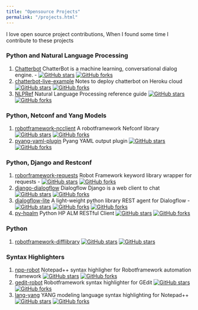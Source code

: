 ```yaml
---
title: "Opensource Projects"
permalink: "/projects.html"
---
```


I love open source project contributions, When I found some time I contribute to these projects

### Python and Natural Language Processing
1. [Chatterbot](https://github.com/vkosuri/ChatterBot) ChatterBot is a machine learning, conversational dialog engine. - [![GitHub stars](https://img.shields.io/github/stars/gunthercox/ChatterBot.svg)](https://github.com/gunthercox/ChatterBot/stargazers) [![GitHub forks](https://img.shields.io/github/forks/gunthercox/ChatterBot.svg)](https://github.com/gunthercox/ChatterBot/network)
2. [chatterbot-live-example](https://github.com/vkosuri/chatterbot-live-example) Notes to deploy chatterbot on Heroku cloud [![GitHub stars](https://img.shields.io/github/stars/vkosuri/chatterbot-live-example.svg)](https://github.com/vkosuri/chatterbot-live-example/stargazers) [![GitHub forks](https://img.shields.io/github/forks/vkosuri/chatterbot-live-example.svg)](https://github.com/vkosuri/chatterbot-live-example/network)
3. [NLPRef](https://github.com/vkosuri/NLPRef) Natural Language Processing reference guide [![GitHub stars](https://img.shields.io/github/stars/vkosuri/NLPRef.svg)](https://github.com/vkosuri/NLPRef/stargazers) [![GitHub forks](https://img.shields.io/github/forks/vkosuri/NLPRef.svg)](https://github.com/vkosuri/NLPRef/network)


### Python, Netconf and Yang Models
1. [robotframework-ncclient](https://github.com/vkosuri/robotframework-ncclient) A robotframework Nefconf library [![GitHub stars](https://img.shields.io/github/stars/vkosuri/robotframework-ncclient.svg)](https://github.com/vkosuri/robotframework-ncclient/stargazers) [![GitHub forks](https://img.shields.io/github/forks/vkosuri/robotframework-ncclient.svg)](https://github.com/vkosuri/robotframework-ncclient/network)
2. [pyang-yaml-plugin](https://github.com/vkosuri/pyang-yaml-plugin) Pyang YAML output plugin [![GitHub stars](https://img.shields.io/github/stars/vkosuri/pyang-yaml-plugin.svg)](https://github.com/vkosuri/pyang-yaml-plugin/stargazers) [![GitHub forks](https://img.shields.io/github/forks/vkosuri/pyang-yaml-plugin.svg)](https://github.com/vkosuri/pyang-yaml-plugin/network)


### Python, Django and Restconf
1. [roborframework-requests](https://github.com/vkosuri/robotframework-requests) Robot Framework keyword library wrapper for requests  - [![GitHub stars](https://img.shields.io/github/stars/bulkan/robotframework-requests.svg)](https://github.com/bulkan/robotframework-requests/stargazers) [![GitHub forks](https://img.shields.io/github/forks/bulkan/robotframework-requests.svg)](https://github.com/bulkan/robotframework-requests/network)
2. [django-dialogflow](https://github.com/vkosuri/django-dialogflow) Dialogflow Django is a web client to chat [![GitHub stars](https://img.shields.io/github/stars/vkosuri/django-dialogflow.svg)](https://github.com/vkosuri/django-dialogflow/stargazers) [![GitHub forks](https://img.shields.io/github/forks/vkosuri/django-dialogflow.svg)](https://github.com/vkosuri/django-dialogflow/network)
3. [dialogflow-lite](https://github.com/vkosuri/dialogflow-lite) A light-weight python library REST agent for Dialogflow  - [![GitHub stars](https://img.shields.io/github/stars/vkosuri/dialogflow-lite.svg)](https://github.com/vkosuri/dialogflow-lite/stargazers) [![GitHub forks](https://img.shields.io/github/forks/vkosuri/dialogflow-lite.svg)](https://github.com/vkosuri/dialogflow-lite/network) [![GitHub forks](https://img.shields.io/github/forks/vkosuri/dialogflow-lite.svg)](https://github.com/vkosuri/dialogflow-lite/network)
4. [py-hpalm](https://github.com/vkosuri/py-hpalm) Python HP ALM RESTful Client [![GitHub stars](https://img.shields.io/github/stars/vkosuri/py-hpalm.svg)](https://github.com/vkosuri/py-hpalm/stargazers) [![GitHub forks](https://img.shields.io/github/forks/vkosuri/py-hpalm.svg)](https://github.com/vkosuri/py-hpalm/network)

### Python
1. [robotframework-difflibrary](https://github.com/vkosuri/robotframework-difflibrary) [![GitHub stars](https://img.shields.io/github/stars/bulkan/robotframework-difflibrary.svg)](https://github.com/bulkan/robotframework-difflibrary/stargazers) [![GitHub stars](https://img.shields.io/github/stars/bulkan/robotframework-difflibrary.svg)](https://github.com/bulkan/robotframework-difflibrary/stargazers)

### Syntax Highlighters
1. [npp-robot](https://github.com/vkosuri/npp-robot) Notepad++ syntax highligher for Robotframework automation framework  [![GitHub stars](https://img.shields.io/github/stars/vkosuri/npp-robot.svg)](https://github.com/vkosuri/npp-robot/stargazers) [![GitHub forks](https://img.shields.io/github/forks/vkosuri/npp-robot.svg)](https://github.com/vkosuri/npp-robot/network)
2. [gedit-robot](https://github.com/vkosuri/gedit-robot) Robotframework syntax highlighter for GEdit [![GitHub stars](https://img.shields.io/github/stars/vkosuri/gedit-robot.svg)](https://github.com/vkosuri/gedit-robot/stargazers) [![GitHub forks](https://img.shields.io/github/forks/vkosuri/gedit-robot.svg)](https://github.com/vkosuri/gedit-robot/network)
3. [lang-yang](https://github.com/vkosuri/lang-yang) YANG modeling language syntax highlighting for Notepad++ [![GitHub stars](https://img.shields.io/github/stars/vkosuri/lang-yang.svg)](https://github.com/vkosuri/lang-yang/stargazers) [![GitHub forks](https://img.shields.io/github/forks/vkosuri/lang-yang.svg)](https://github.com/vkosuri/lang-yang/network)

